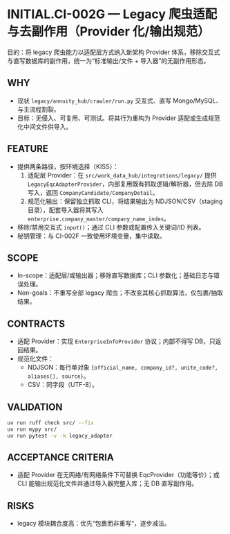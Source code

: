 # INITIAL.CI-002G — Legacy 爬虫适配与去副作用（Provider 化/输出规范）

目的：将 legacy 爬虫能力以适配层方式纳入新架构 Provider 体系，移除交互式与直写数据库的副作用，统一为“标准输出/文件 + 导入器”的无副作用形态。

## WHY
- 现状 `legacy/annuity_hub/crawler/run.py` 交互式、直写 Mongo/MySQL、与主流程割裂。
- 目标：无侵入、可复用、可测试。将其行为重构为 Provider 适配或生成规范化中间文件供导入。

## FEATURE
- 提供两条路径，按环境选择（KISS）：
  1) 适配层 Provider：在 `src/work_data_hub/integrations/legacy/` 提供 `LegacyEqcAdapterProvider`，内部复用既有抓取逻辑/解析器，但去除 DB 写入，返回 `CompanyCandidate/CompanyDetail`。
  2) 规范化输出：保留独立抓取 CLI，将结果输出为 NDJSON/CSV（staging 目录），配套导入器将其写入 `enterprise.company_master/company_name_index`。
- 移除/禁用交互式 `input()`；通过 CLI 参数或配置传入关键词/ID 列表。
- 秘钥管理：与 CI-002F 一致使用环境变量，集中读取。

## SCOPE
- In-scope：适配层/或输出器；移除直写数据库；CLI 参数化；基础日志与错误处理。
- Non-goals：不重写全部 legacy 爬虫；不改变其核心抓取算法，仅包裹/抽取结果。

## CONTRACTS
- 适配 Provider：实现 `EnterpriseInfoProvider` 协议；内部不得写 DB，只返回结果。
- 规范化文件：
  - NDJSON：每行单对象 `{official_name, company_id?, unite_code?, aliases[], source}`。
  - CSV：同字段（UTF-8）。

## VALIDATION
```bash
uv run ruff check src/ --fix
uv run mypy src/
uv run pytest -v -k legacy_adapter
```

## ACCEPTANCE CRITERIA
- 适配 Provider 在无网络/有网络条件下可替换 EqcProvider（功能等价）；或 CLI 能输出规范化文件并通过导入器完整入库；无 DB 直写副作用。

## RISKS
- legacy 模块耦合度高：优先“包裹而非重写”，逐步减法。

